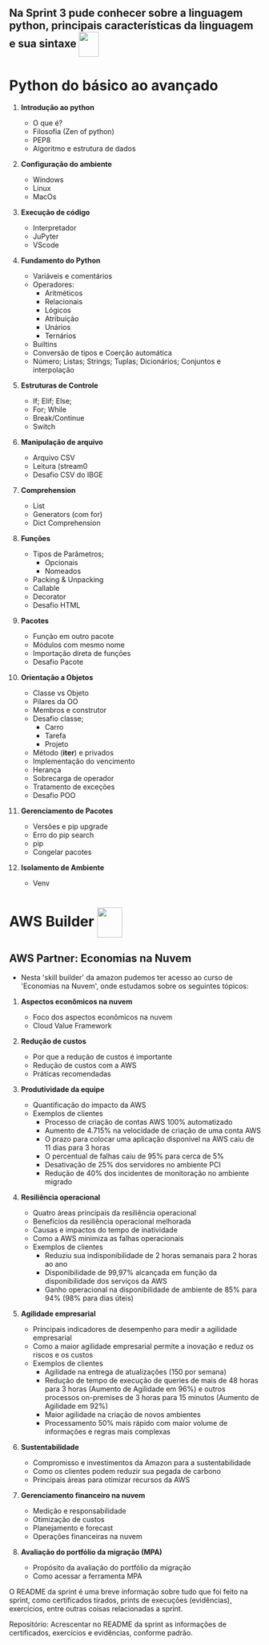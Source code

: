 ## Na Sprint 3 pude conhecer sobre a linguagem python, principais características da linguagem e sua sintaxe <img align="center" width=40 height=50 src="https://cdn.jsdelivr.net/gh/devicons/devicon@latest/icons/python/python-original.svg" />
          

# Python do básico ao avançado

1. **Introdução ao python**
    - O que é?
    - Filosofia (Zen of python)
    - PEP8
    - Algoritmo e estrutura de dados

2. **Configuração do ambiente**
    - Windows
    - Linux
    - MacOs

3. **Execução de código**
   - Interpretador
   - JuPyter
   - VScode

4. **Fundamento do Python**
   - Variáveis e comentários
   - Operadores:
       -  Aritméticos
       -  Relacionais
       -  Lógicos
       -  Atribuição
       -  Unários
       -  Ternários
    - Builtins
    - Conversão de tipos e Coerção automática
    - Número; Listas; Strings; Tuplas; Dicionários; Conjuntos e interpolação

5. **Estruturas de Controle**
   - If; Elif; Else; 
   - For; While
   - Break/Continue
   - Switch
  
6. **Manipulação de arquivo**
   - Arquivo CSV
   - Leitura (stream0
   - Desafio CSV do IBGE

7. **Comprehension**
   - List
   - Generators (com for)
   - Dict Comprehension

8. **Funções**
   - Tipos de Parâmetros;
       -  Opcionais
       -  Nomeados
    - Packing & Unpacking
    - Callable
    - Decorator
    - Desafio HTML
  
9. **Pacotes**
    - Função em outro pacote
    - Módulos com mesmo nome
    - Importação direta de funções
    - Desafio Pacote

10. **Orientação a Objetos**
     - Classe vs Objeto
     - Pilares da OO
     - Membros e construtor
     - Desafio classe;
         -  Carro
         -  Tarefa
         -  Projeto
    - Método (__iter__) e privados
    - Implementação do vencimento
    - Herança
    - Sobrecarga de operador
    - Tratamento de exceções
    - Desafio POO

11. **Gerenciamento de Pacotes**
    - Versões e pip upgrade
    - Erro do pip search
    - pip
    - Congelar pacotes

12. **Isolamento de Ambiente**
    - Venv

# AWS Builder <img align="center" width=50 height=60 src="https://cdn.jsdelivr.net/gh/devicons/devicon@latest/icons/amazonwebservices/amazonwebservices-plain-wordmark.svg" />
## AWS Partner: Economias na Nuvem
- Nesta 'skill builder' da amazon pudemos ter acesso ao curso de 'Economias na Nuvem', onde estudamos sobre os seguintes tópicos:

1. **Aspectos econômicos na nuvem**
    - Foco dos aspectos econômicos na nuvem
    - Cloud Value Framework

2. **Redução de custos**
    - Por que a redução de custos é importante
    - Redução de custos com a AWS
    - Práticas recomendadas

3. **Produtividade da equipe**
    - Quantificação do impacto da AWS
    - Exemplos de clientes
        -  Processo de criação de contas AWS 100% automatizado
        -  Aumento de 4.715% na velocidade de criação de uma conta AWS
        -  O prazo para colocar uma aplicação disponível na AWS caiu de 11 dias para 3 horas
        -  O percentual de falhas caiu de 95% para cerca de 5%
        -  Desativação de 25% dos servidores no ambiente PCI
        -  Redução de 40% dos incidentes de monitoração no ambiente migrado
  
4. **Resiliência operacional**
   - Quatro áreas principais da resiliência operacional
   - Benefícios da resiliência operacional melhorada
   - Causas e impactos do tempo de inatividade
   - Como a AWS minimiza as falhas operacionais
   - Exemplos de clientes
       - Reduziu sua indisponibilidade de 2 horas semanais para 2 horas ao ano
       - Disponibilidade de 99,97% alcançada em função da disponibilidade dos serviços da AWS
       - Ganho operacional na disponibilidade de ambiente de 85% para 94% (98% para dias úteis)
  
5. **Agilidade empresarial**
    - Principais indicadores de desempenho para medir a agilidade empresarial
    - Como a maior agilidade empresarial permite a inovação e reduz os riscos e os custos
    - Exemplos de clientes
        - Agilidade na entrega de atualizações (150 por semana)
        - Redução de tempo de execução de queries de mais de 48 horas para 3 horas (Aumento de Agilidade em 96%) e outros processos on-premises de 3 horas para 15 minutos (Aumento de Agilidade em 92%)
        - Maior agilidade na criação de novos ambientes
        - Processamento 50% mais rápido com maior volume de informações e regras mais complexas

6. **Sustentabilidade**
    - Compromisso e investimentos da Amazon para a sustentabilidade
    - Como os clientes podem reduzir sua pegada de carbono
    - Principais áreas para otimizar recursos da AWS
    
7. **Gerenciamento financeiro na nuvem**
    - Medição e responsabilidade
    - Otimização de custos
    - Planejamento e forecast
    - Operações financeiras na nuvem
    
8. **Avaliação do portfólio da migração (MPA)**
    - Propósito da avaliação do portfólio da migração
    - Como acessar a ferramenta MPA
  
   

O README da sprint é uma breve informação sobre tudo que foi feito na sprint, como certificados tirados, prints de execuções (evidências), exercícios, entre outras coisas relacionadas a sprint.

Repositório: Acrescentar no README da sprint as informações de certificados, exercícios e evidências, conforme padrão.
